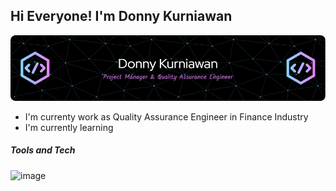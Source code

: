 ## Hi Everyone! I'm Donny Kurniawan
![Donny Kurniawan](/img/banner.png)
- I'm currenty work as Quality Assurance Engineer in Finance Industry
- I'm currently learning 


##### Tools and Tech
![image]({https://img.shields.io/badge/Postman-FF6C37?style=for-the-badge&logo=Postman&logoColor=white})